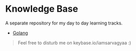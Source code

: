 # Knowledge Base

A separate repository for my day to day learning tracks.

- [Golang](./Golang)

> Feel free to disturb me on keybase.io/iamsarvagyaa :)